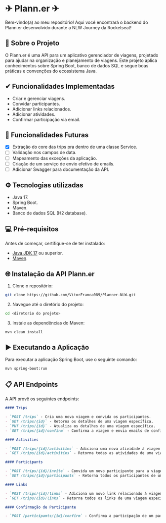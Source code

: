 # ✈ Plann.er ✈

Bem-vindo(a) ao meu repositório! Aqui você encontrará o backend do Plann.er desenvolvido durante a NLW Journey da Rocketseat!

## 📖 Sobre o Projeto

O Plann.er é uma API para um aplicativo gerenciador de viagens, projetado para ajudar na organização e planejamento de viagens. Este projeto aplica conhecimentos sobre Spring Boot, banco de dados SQL e segue boas práticas e convenções do ecossistema Java.

## ✔ Funcionalidades Implementadas

- Criar e gerenciar viagens. 
- Convidar participantes. 
- Adicionar links relacionados. 
- Adicionar atividades. 
- Confirmar participação via email.

## 🔲 Funcionalidades Futuras

- [x] Extração do core das trips pra dentro de uma classe Service.
- [ ] Validação nos campos de data.
- [ ] Mapeamento das exceções da aplicação.
- [ ] Criação de um serviço de envio efetivo de emails.
- [ ] Adicionar Swagger para documentação da API.

## ⚙ Tecnologias utilizadas

- Java 17.
- Spring Boot.
- Maven.
- Banco de dados SQL (H2 database).

## 💻 Pré-requisitos

Antes de começar, certifique-se de ter instalado:

- [Java JDK 17](https://www.oracle.com/java/technologies/javase/jdk17-archive-downloads.html) ou superior.
- [Maven](https://maven.apache.org/download.cgi).

## 🌐 Instalação da API Plann.er

1. Clone o repositório:
```bash
git clone https://github.com/VitorFranca089/Planner-NLW.git
```

2. Navegue até o diretório do projeto:
```bash
cd <diretorio do projeto>
```

3. Instale as dependências do Maven:

```bash
mvn clean install
```

## ▶ Executando a Aplicação
Para executar a aplicação Spring Boot, use o seguinte comando:

```bash
mvn spring-boot:run
```

## 📋 API Endpoints

A API provê os seguintes endpoints:

```markdown
#### Trips

- `POST /trips` - Cria uma nova viagem e convida os participantes.
- `GET /trips/{id}` - Retorna os detalhes de uma viagem específica.
- `PUT /trips/{id}` - Atualiza os detalhes de uma viagem específica.
- `GET /trips/{id}/confirm` - Confirma a viagem e envia emails de confirmação para os participantes.

#### Activities

- `POST /trips/{id}/activities` - Adiciona uma nova atividade à viagem.
- `GET /trips/{id}/activities` - Retorna todas as atividades de uma viagem específica.

#### Participants

- `POST /trips/{id}/invite` - Convida um novo participante para a viagem.
- `GET /trips/{id}/participants` - Retorna todos os participantes de uma viagem específica.

#### Links

- `POST /trips/{id}/links` - Adiciona um novo link relacionado à viagem.
- `GET /trips/{id}/links` - Retorna todos os links de uma viagem específica.

#### Confirmação de Participante

- `POST /participants/{id}/confirm` - Confirma a participação de um participante na viagem.
```
